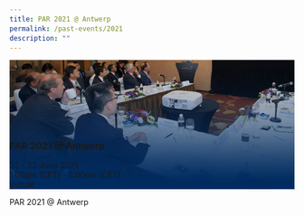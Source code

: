 ```yaml
---
title: PAR 2021 @ Antwerp
permalink: /past-events/2021
description: ""
---
```

<style>
	.bp-section-pagetitle {display:none;}
	.bp-dropdown-button {background:#0fa678;color:#fff;}
	.bp-dropdown-button:hover, .bp-dropdown-button:focus {color:#fff;text-decoration:none;}
	#main-content	.is-hidden-touch {display:none!important;}
	#main-content .row {margin: 0 -.75rem;}
	#main-content .bp-section {padding:0!important;}
	#main-content .bp-container {padding:0!important;}
	#main-content .col {width:100%!important;padding:0 .75rem!important;margin:0!important;}
	.tab {display:flex;flex-wrap:nowrap;}
	.tab-nav {display:none;width:30%;background:#002b5f;}
	.tab-nav ul {list-style:none;padding:0;margin:0;}
	.tab-nav ul li {padding:15px 30px;margin:0;border-bottom:1px solid #fff;min-height:95px;}
	.tab-nav ul li a, .tab-nav ul li a:hover, .tab-nav ul li a:focus {color:#fff;text-decoration:none;}
	.tab-nav ul li.active {background:#0fa678;}
	.tab-content {position:relative;width:100%;margin:0!important;border:0;}
	.tab-content>img {display:block;}
	.tab-content figcaption {position:absolute;left:0;bottom:0;}
	.tab-content figcaption ul {list-style:none;padding:0;margin:0;}
	.mobile {display:block!important;}
	.desktop {display:none!important;}
	@media(min-width:1024px) {
		#main-content {padding:25px 0 0;}
		.tab-nav {display:block;}
		.tab-content {width:70%;}
		.mobile {display:none!important;}
		.desktop {display:block!important;}
	}
	@media(min-width:1280px) {
		.tab-nav ul li {min-height:120px;}
	}
</style>
<div class="tab">
	<div class="tab-nav">
		<ul>
			<li class="active"><a href="/past-events/2021">PAR 2021 @ Antwerp</a></li>
			<li><a href="/past-events/2020">PAR 2020</a></li>
			<li><a href="/past-events/2019">PAR 2019 @ Kobe</a></li>
		</ul>
	</div>
	<figure class="tab-content">
		<img src="/images/Past%20Events/2021/bg-par-2021-m.jpg" class="mobile"/>
		<img src="/images/Past%20Events/2021/bg-par-2021-d.jpg" class="desktop"/>
		<figcaption>
			<h3>PAR 2021 @ Antwerp</h3>
			<ul>
				<li>22 - 23 June 2021</li>
				<li>1.00pm (CET) - 5.00pm (CET)</li>
				<li>Virtual</li>
			</ul>
		</figcaption>
	</figure>
</div>
<p>PAR 2021 @ Antwerp</p>